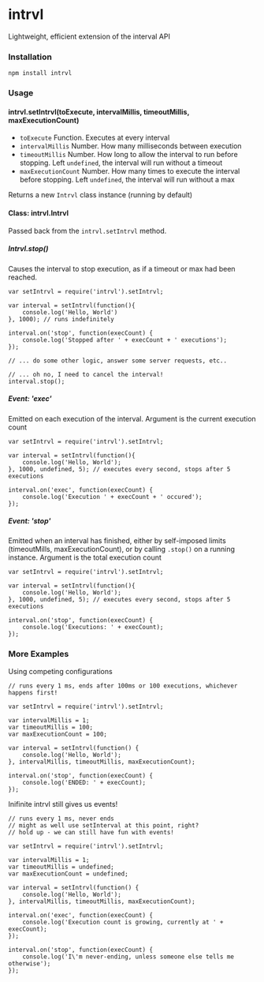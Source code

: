 # intrvl

Lightweight, efficient extension of the interval API

### Installation

```
npm install intrvl
```

### Usage

#### intrvl.setIntrvl(toExecute, intervalMillis, timeoutMillis, maxExecutionCount)
* `toExecute` Function. Executes at every interval
* `intervalMillis` Number. How many milliseconds between execution
* `timeoutMillis` Number. How long to allow the interval to run before stopping. Left `undefined`, the interval will run without a timeout
* `maxExecutionCount` Number. How many times to execute the interval before stopping. Left `undefined`, the interval will run without a max

Returns a new `Intrvl` class instance (running by default)

#### Class: intrvl.Intrvl
Passed back from the `intrvl.setIntrvl` method.

##### Intrvl.stop()
Causes the interval to stop execution, as if a timeout or max had been reached.
```
var setIntrvl = require('intrvl').setIntrvl;

var interval = setIntrvl(function(){
    console.log('Hello, World')
}, 1000); // runs indefinitely

interval.on('stop', function(execCount) {
    console.log('Stopped after ' + execCount + ' executions');
});

// ... do some other logic, answer some server requests, etc..

// ... oh no, I need to cancel the interval!
interval.stop();
```

##### Event: 'exec'
Emitted on each execution of the interval. Argument is the current execution count
```
var setIntrvl = require('intrvl').setIntrvl;

var interval = setIntrvl(function(){
    console.log('Hello, World');
}, 1000, undefined, 5); // executes every second, stops after 5 executions

interval.on('exec', function(execCount) {
    console.log('Execution ' + execCount + ' occured');
});
```

##### Event: 'stop'
Emitted when an interval has finished, either by self-imposed limits (timeoutMills, maxExecutionCount), or by calling `.stop()` on a running instance. Argument is the total execution count

```
var setIntrvl = require('intrvl').setIntrvl;

var interval = setIntrvl(function(){
    console.log('Hello, World');
}, 1000, undefined, 5); // executes every second, stops after 5 executions

interval.on('stop', function(execCount) {
    console.log('Executions: ' + execCount);
});
```

### More Examples
Using competing configurations
```
// runs every 1 ms, ends after 100ms or 100 executions, whichever happens first!

var setIntrvl = require('intrvl').setIntrvl;

var intervalMillis = 1;
var timeoutMillis = 100;
var maxExecutionCount = 100;

var interval = setIntrvl(function() {
    console.log('Hello, World');
}, intervalMillis, timeoutMillis, maxExecutionCount);

interval.on('stop', function(execCount) {
    console.log('ENDED: ' + execCount);
});
```

Inifinite intrvl still gives us events!
```
// runs every 1 ms, never ends
// might as well use setInterval at this point, right?
// hold up - we can still have fun with events!

var setIntrvl = require('intrvl').setIntrvl;

var intervalMillis = 1;
var timeoutMillis = undefined;
var maxExecutionCount = undefined;

var interval = setIntrvl(function() {
    console.log('Hello, World');
}, intervalMillis, timeoutMillis, maxExecutionCount);

interval.on('exec', function(execCount) {
    console.log('Execution count is growing, currently at ' + execCount);
});

interval.on('stop', function(execCount) {
    console.log('I\'m never-ending, unless someone else tells me otherwise');
});
```

